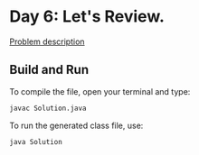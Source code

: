 # Day 6: Let's Review.

[Problem description](https://www.hackerrank.com/challenges/30-review-loop)

## Build and Run

To compile the file, open your terminal and type:
```bash
javac Solution.java
```

To run the generated class file, use:
```bash
java Solution
```
